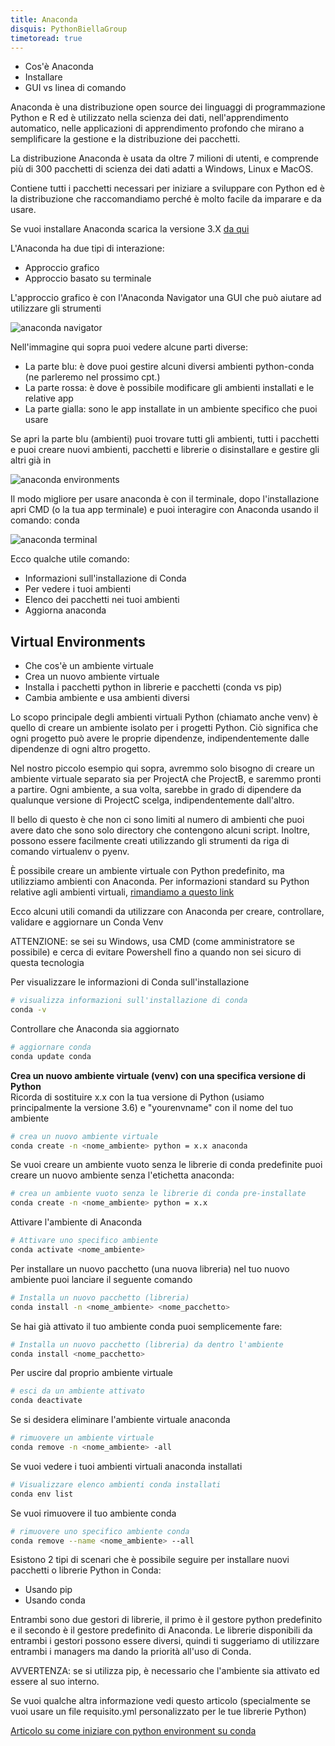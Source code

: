 ```yaml
---
title: Anaconda
disquis: PythonBiellaGroup
timetoread: true
---
```


- Cos'è Anaconda
- Installare
- GUI vs linea di comando

Anaconda è una distribuzione open source dei linguaggi di programmazione Python e R ed è utilizzato nella scienza dei dati, nell'apprendimento automatico, nelle applicazioni di apprendimento profondo che mirano a semplificare la gestione e la distribuzione dei pacchetti.

La distribuzione Anaconda è usata da oltre 7 milioni di utenti, e comprende più di 300 pacchetti di scienza dei dati adatti a Windows, Linux e MacOS.

Contiene tutti i pacchetti necessari per iniziare a sviluppare con Python ed è la distribuzione che raccomandiamo perché è molto facile da imparare e da usare.

Se vuoi installare Anaconda scarica la versione 3.X [da qui](https://www.anaconda.com/distribution/)

L'Anaconda ha due tipi di interazione:

- Approccio grafico
- Approccio basato su terminale

L'approccio grafico è con l'Anaconda Navigator una GUI che può aiutare ad utilizzare gli strumenti

![anaconda navigator](../../../static/images/articles/anaconda_navigator.png)

Nell'immagine qui sopra puoi vedere alcune parti diverse:

- La parte blu: è dove puoi gestire alcuni diversi ambienti python-conda (ne parleremo nel prossimo cpt.)
- La parte rossa: è dove è possibile modificare gli ambienti installati e le relative app
- La parte gialla: sono le app installate in un ambiente specifico che puoi usare

Se apri la parte blu (ambienti) puoi trovare tutti gli ambienti, tutti i pacchetti e puoi creare nuovi ambienti, pacchetti e librerie o disinstallare e gestire gli altri già in

![anaconda environments](../../../static/images/articles/anaconda_environments.png)

Il modo migliore per usare anaconda è con il terminale, dopo l'installazione apri CMD (o la tua app terminale) e puoi interagire con Anaconda usando il comando: conda

![anaconda terminal](../../../static/images/articles/anaconda_terminal.png)

Ecco qualche utile comando:

- Informazioni sull'installazione di Conda
- Per vedere i tuoi ambienti
- Elenco dei pacchetti nei tuoi ambienti
- Aggiorna anaconda

## Virtual Environments

- Che cos'è un ambiente virtuale
- Crea un nuovo ambiente virtuale
- Installa i pacchetti python in librerie e pacchetti (conda vs pip)
- Cambia ambiente e usa ambienti diversi

Lo scopo principale degli ambienti virtuali Python (chiamato anche venv) è quello di creare un ambiente isolato per i progetti Python.
Ciò significa che ogni progetto può avere le proprie dipendenze, indipendentemente dalle dipendenze di ogni altro progetto.

Nel nostro piccolo esempio qui sopra, avremmo solo bisogno di creare un ambiente virtuale separato sia per ProjectA che ProjectB, e saremmo pronti a partire.
Ogni ambiente, a sua volta, sarebbe in grado di dipendere da qualunque versione di ProjectC scelga, indipendentemente dall'altro.

Il bello di questo è che non ci sono limiti al numero di ambienti che puoi avere dato che sono solo directory che contengono alcuni script.
Inoltre, possono essere facilmente creati utilizzando gli strumenti da riga di comando virtualenv o pyenv.

È possibile creare un ambiente virtuale con Python predefinito, ma utilizziamo ambienti con Anaconda.
Per informazioni standard su Python relative agli ambienti virtuali, [rimandiamo a questo link](https://realpython.com/python-virtual-environments-a-primer/)

Ecco alcuni utili comandi da utilizzare con Anaconda per creare, controllare, validare e aggiornare un Conda Venv

ATTENZIONE: se sei su Windows, usa CMD (come amministratore se possibile) e cerca di evitare Powershell fino a quando non sei sicuro di questa tecnologia

Per visualizzare le informazioni di Conda sull'installazione

```Bash
# visualizza informazioni sull'installazione di conda
conda -v
```

Controllare che Anaconda sia aggiornato

```bash
# aggiornare conda
conda update conda
```

**Crea un nuovo ambiente virtuale (venv) con una specifica versione di Python** \
Ricorda di sostituire x.x con la tua versione di Python (usiamo principalmente la versione 3.6) e "yourenvname" con il nome del tuo ambiente

```Bash
# crea un nuovo ambiente virtuale
conda create -n <nome_ambiente> python = x.x anaconda
```

Se vuoi creare un ambiente vuoto senza le librerie di conda predefinite puoi creare un nuovo ambiente senza l'etichetta anaconda:

```Bash
# crea un ambiente vuoto senza le librerie di conda pre-installate
conda create -n <nome_ambiente> python = x.x
```

Attivare l'ambiente di Anaconda

```bash
# Attivare uno specifico ambiente
conda activate <nome_ambiente>
```

Per installare un nuovo pacchetto (una nuova libreria) nel tuo nuovo ambiente puoi lanciare il seguente comando

```Bash
# Installa un nuovo pacchetto (libreria)
conda install -n <nome_ambiente> <nome_pacchetto>
```

Se hai già attivato il tuo ambiente conda puoi semplicemente fare:

```Bash
# Installa un nuovo pacchetto (libreria) da dentro l'ambiente
conda install <nome_pacchetto>
```

Per uscire dal proprio ambiente virtuale

```Bash
# esci da un ambiente attivato
conda deactivate
```

Se si desidera eliminare l'ambiente virtuale anaconda

```Bash
# rimuovere un ambiente virtuale
conda remove -n <nome_ambiente> -all
```

Se vuoi vedere i tuoi ambienti virtuali anaconda installati

```Bash
# Visualizzare elenco ambienti conda installati
conda env list
```

Se vuoi rimuovere il tuo ambiente conda

```Bash
# rimuovere uno specifico ambiente conda
conda remove --name <nome_ambiente> --all
```

Esistono 2 tipi di scenari che è possibile seguire per installare nuovi pacchetti o librerie Python in Conda:

- Usando pip
- Usando conda

Entrambi sono due gestori di librerie, il primo è il gestore python predefinito e il secondo è il gestore predefinito di Anaconda.
Le librerie disponibili da entrambi i gestori possono essere diversi, quindi ti suggeriamo di utilizzare entrambi i managers ma dando la priorità all'uso di Conda.

AVVERTENZA: se si utilizza pip, è necessario che l'ambiente sia attivato ed essere al suo interno.

Se vuoi qualche altra informazione vedi questo articolo (specialmente se vuoi usare un file requisito.yml personalizzato per le tue librerie Python)

[Articolo su come iniziare con python environment su conda](https://towardsdatascience.com/getting-started-with-python-environments-using-conda-32e9f2779307)
